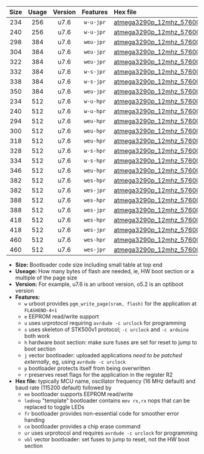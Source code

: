 |Size|Usage|Version|Features|Hex file|
|:-:|:-:|:-:|:-:|:--|
|234|256|u7.6|`w-u-jpr`|[atmega3290p_12mhz_57600bps_ur_vbl.hex](https://raw.githubusercontent.com/stefanrueger/urboot/main/atmega3290p_12mhz_57600bps_ur_vbl.hex)|
|240|256|u7.6|`w-u-jpr`|[atmega3290p_12mhz_57600bps_lednop_ur_vbl.hex](https://raw.githubusercontent.com/stefanrueger/urboot/main/atmega3290p_12mhz_57600bps_lednop_ur_vbl.hex)|
|298|384|u7.6|`weu-jpr`|[atmega3290p_12mhz_57600bps_ee_ur_vbl.hex](https://raw.githubusercontent.com/stefanrueger/urboot/main/atmega3290p_12mhz_57600bps_ee_ur_vbl.hex)|
|304|384|u7.6|`weu-jpr`|[atmega3290p_12mhz_57600bps_ee_lednop_ur_vbl.hex](https://raw.githubusercontent.com/stefanrueger/urboot/main/atmega3290p_12mhz_57600bps_ee_lednop_ur_vbl.hex)|
|322|384|u7.6|`weu-jpr`|[atmega3290p_12mhz_57600bps_ee_lednop_fr_ur_vbl.hex](https://raw.githubusercontent.com/stefanrueger/urboot/main/atmega3290p_12mhz_57600bps_ee_lednop_fr_ur_vbl.hex)|
|332|384|u7.6|`w-s-jpr`|[atmega3290p_12mhz_57600bps_vbl.hex](https://raw.githubusercontent.com/stefanrueger/urboot/main/atmega3290p_12mhz_57600bps_vbl.hex)|
|338|384|u7.6|`w-s-jpr`|[atmega3290p_12mhz_57600bps_lednop_vbl.hex](https://raw.githubusercontent.com/stefanrueger/urboot/main/atmega3290p_12mhz_57600bps_lednop_vbl.hex)|
|350|384|u7.6|`weu-jpr`|[atmega3290p_12mhz_57600bps_ee_lednop_fr_ce_ur_vbl.hex](https://raw.githubusercontent.com/stefanrueger/urboot/main/atmega3290p_12mhz_57600bps_ee_lednop_fr_ce_ur_vbl.hex)|
|234|512|u7.6|`w-u-hpr`|[atmega3290p_12mhz_57600bps_ur.hex](https://raw.githubusercontent.com/stefanrueger/urboot/main/atmega3290p_12mhz_57600bps_ur.hex)|
|240|512|u7.6|`w-u-hpr`|[atmega3290p_12mhz_57600bps_lednop_ur.hex](https://raw.githubusercontent.com/stefanrueger/urboot/main/atmega3290p_12mhz_57600bps_lednop_ur.hex)|
|294|512|u7.6|`weu-hpr`|[atmega3290p_12mhz_57600bps_ee_ur.hex](https://raw.githubusercontent.com/stefanrueger/urboot/main/atmega3290p_12mhz_57600bps_ee_ur.hex)|
|300|512|u7.6|`weu-hpr`|[atmega3290p_12mhz_57600bps_ee_lednop_ur.hex](https://raw.githubusercontent.com/stefanrueger/urboot/main/atmega3290p_12mhz_57600bps_ee_lednop_ur.hex)|
|318|512|u7.6|`weu-hpr`|[atmega3290p_12mhz_57600bps_ee_lednop_fr_ur.hex](https://raw.githubusercontent.com/stefanrueger/urboot/main/atmega3290p_12mhz_57600bps_ee_lednop_fr_ur.hex)|
|328|512|u7.6|`w-s-hpr`|[atmega3290p_12mhz_57600bps.hex](https://raw.githubusercontent.com/stefanrueger/urboot/main/atmega3290p_12mhz_57600bps.hex)|
|334|512|u7.6|`w-s-hpr`|[atmega3290p_12mhz_57600bps_lednop.hex](https://raw.githubusercontent.com/stefanrueger/urboot/main/atmega3290p_12mhz_57600bps_lednop.hex)|
|346|512|u7.6|`weu-hpr`|[atmega3290p_12mhz_57600bps_ee_lednop_fr_ce_ur.hex](https://raw.githubusercontent.com/stefanrueger/urboot/main/atmega3290p_12mhz_57600bps_ee_lednop_fr_ce_ur.hex)|
|382|512|u7.6|`wes-hpr`|[atmega3290p_12mhz_57600bps_ee.hex](https://raw.githubusercontent.com/stefanrueger/urboot/main/atmega3290p_12mhz_57600bps_ee.hex)|
|382|512|u7.6|`wes-jpr`|[atmega3290p_12mhz_57600bps_ee_vbl.hex](https://raw.githubusercontent.com/stefanrueger/urboot/main/atmega3290p_12mhz_57600bps_ee_vbl.hex)|
|388|512|u7.6|`wes-hpr`|[atmega3290p_12mhz_57600bps_ee_lednop.hex](https://raw.githubusercontent.com/stefanrueger/urboot/main/atmega3290p_12mhz_57600bps_ee_lednop.hex)|
|388|512|u7.6|`wes-jpr`|[atmega3290p_12mhz_57600bps_ee_lednop_vbl.hex](https://raw.githubusercontent.com/stefanrueger/urboot/main/atmega3290p_12mhz_57600bps_ee_lednop_vbl.hex)|
|418|512|u7.6|`wes-hpr`|[atmega3290p_12mhz_57600bps_ee_lednop_fr.hex](https://raw.githubusercontent.com/stefanrueger/urboot/main/atmega3290p_12mhz_57600bps_ee_lednop_fr.hex)|
|418|512|u7.6|`wes-jpr`|[atmega3290p_12mhz_57600bps_ee_lednop_fr_vbl.hex](https://raw.githubusercontent.com/stefanrueger/urboot/main/atmega3290p_12mhz_57600bps_ee_lednop_fr_vbl.hex)|
|460|512|u7.6|`wes-hpr`|[atmega3290p_12mhz_57600bps_ee_lednop_fr_ce.hex](https://raw.githubusercontent.com/stefanrueger/urboot/main/atmega3290p_12mhz_57600bps_ee_lednop_fr_ce.hex)|
|460|512|u7.6|`wes-jpr`|[atmega3290p_12mhz_57600bps_ee_lednop_fr_ce_vbl.hex](https://raw.githubusercontent.com/stefanrueger/urboot/main/atmega3290p_12mhz_57600bps_ee_lednop_fr_ce_vbl.hex)|

- **Size:** Bootloader code size including small table at top end
- **Useage:** How many bytes of flash are needed, ie, HW boot section or a multiple of the page size
- **Version:** For example, u7.6 is an urboot version, o5.2 is an optiboot version
- **Features:**
  + `w` urboot provides `pgm_write_page(sram, flash)` for the application at `FLASHEND-4+1`
  + `e` EEPROM read/write support
  + `u` uses urprotocol requiring `avrdude -c urclock` for programming
  + `s` uses skeleton of STK500v1 protocol; `-c urclock` and `-c arduino` both work
  + `h` hardware boot section: make sure fuses are set for reset to jump to boot section
  + `j` vector bootloader: uploaded applications *need to be patched externally*, eg, using `avrdude -c urclock`
  + `p` bootloader protects itself from being overwritten
  + `r` preserves reset flags for the application in the register R2
- **Hex file:** typically MCU name, oscillator frequency (16 MHz default) and baud rate (115200 default) followed by
  + `ee` bootloader supports EEPROM read/write
  + `lednop` "template" bootloader contains `mov rx,rx` nops that can be replaced to toggle LEDs
  + `fr` bootloader provides non-essential code for smoother error handing
  + `ce` bootloader provides a chip erase command
  + `ur` uses urprotocol and requires `avrdude -c urclock` for programming
  + `vbl` vector bootloader: set fuses to jump to reset, not the HW boot section

